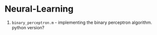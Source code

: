 # Neural-Learning

1. `binary_perceptron.m` - implementing the binary perceptron algorithm.  
python version?
